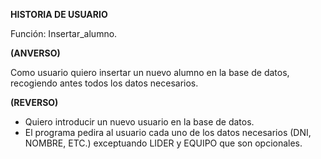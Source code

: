 **HISTORIA DE USUARIO**

Función: Insertar_alumno.

**(ANVERSO)**

Como usuario quiero insertar un nuevo alumno en la base de datos, recogiendo
antes todos los datos necesarios.

**(REVERSO)**

- Quiero introducir un nuevo usuario en la base de datos.
- El programa pedira al usuario cada uno de los datos necesarios (DNI, NOMBRE, ETC.)
  exceptuando LIDER y EQUIPO que son opcionales.
